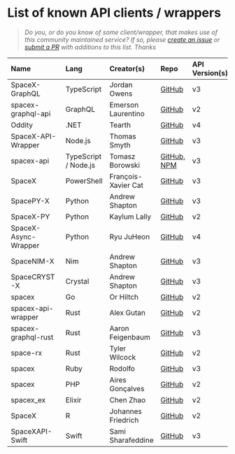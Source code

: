 # List of known API clients / wrappers

> _Do you, or do you know of some client/wrapper, that makes use of this community maintained service? If so, please [create an issue](https://github.com/r-spacex/SpaceX-API/issues/new) or [submit a PR](https://github.com/r-spacex/SpaceX-API/blob/master/CONTRIBUTING.md) with additions to this list. Thanks_

|Name|Lang|Creator(s)|Repo|API Version(s)
|:---|:---|:---|:---|:---|
| SpaceX-GraphQL | TypeScript | Jordan Owens | [GitHub](https://github.com/jor-dan/SpaceX-GraphQL) | v3 |
| spacex-graphql-api | GraphQL | Emerson Laurentino | [GitHub](https://github.com/emersonlaurentino/spacex-qraphql-api) | v2 |
| Oddity | .NET  | Tearth | [GitHub](https://github.com/Tearth/Oddity) | v4 |
| SpaceX-API-Wrapper | Node.js | Thomas Smyth | [GitHub](https://github.com/Thomas-Smyth/SpaceX-API-Wrapper) | v3 |
| spacex-api | TypeScript / Node.js | Tomasz Borowski | [GitHub](https://github.com/tbprojects/spacex-api), [NPM](https://www.npmjs.com/package/spacex-api) | v3 |
| SpaceX | PowerShell | François-Xavier Cat | [GitHub](https://github.com/lazywinadmin/SpaceX) | v3 |
| SpacePY-X | Python | Andrew Shapton | [GitHub](https://github.com/alshapton/SpacePY-X) | v3 |
| SpaceX-PY | Python | Kaylum Lally | [GitHub](https://github.com/HiKaylum/SpaceX-PY) | v2 |
| SpaceX-Async-Wrapper | Python | Ryu JuHeon | [GitHub](https://github.com/SaidBySolo/SpaceX-Async-Wrapper) | v4 |
| SpaceNIM-X | Nim | Andrew Shapton | [GitHub](https://github.com/alshapton/SpaceNIM-X) | v3 |
| SpaceCRYST-X | Crystal | Andrew Shapton | [GitHub](https://github.com/alshapton/SpaceCRYST-X) | v3 |
| spacex | Go | Or Hiltch | [GitHub](https://github.com/orcaman/spacex) | v2 |
| spacex-api-wrapper | Rust | Alex Gutan | [GitHub](https://github.com/AGutan/spacex-api-wrapper)| v2 |
| spacex-graphql-rust | Rust | Aaron Feigenbaum | [GitHub](https://github.com/adace123/spacex-graphql-rust)| v3 |
| space-rx | Rust | Tyler Wilcock | [GitHub](https://github.com/twilco/space-rx) | v2 |
| spacex | Ruby | Rodolfo | [GitHub](https://github.com/rodolfobandeira/spacex) | v3 |
| spacex | PHP | Aires Gonçalves | [GitHub](https://github.com/airesvsg/spacex) | v2 |
| spacex_ex | Elixir | Chen Zhao | [GitHub](https://github.com/crunchysoul/spacex_ex) | v2 |
| SpaceX | R | Johannes Friedrich | [GitHub](https://github.com/JohannesFriedrich/SpaceX) | v2 |
| SpaceXAPI-Swift | Swift | Sami Sharafeddine | [GitHub](https://github.com/devsamsh/SpaceXAPI-Swift) | v3 |
